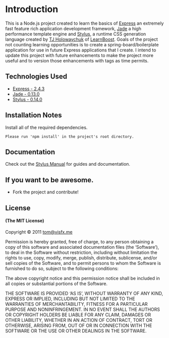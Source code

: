 # Introduction

This is a Node.js project created to learn the basics of [Express](https://github.com/visionmedia/express) an extremely fast feature rich application development framework, [Jade](https://github.com/visionmedia/jade) a high performance template engine and [Stylus](https://github.com/learnboost/stylus/), a runtime CSS generation language created by [TJ Holowaychuk](http://tjholowaychuk.com) of [LearnBoost](https://www.learnboost.com/). Goals of the project not counting learning opportunities is to create a spring-board/boilerplate application for use in future Express applications that I create. I intend to update this project with future enhancements to make the project more useful and to version those enhancements with tags as time permits.

## Technologies Used
 - [Express - 2.4.3](https://github.com/visionmedia/express)
 - [Jade - 0.13.0](https://github.com/visionmedia/jade)
 - [Stylus - 0.14.0](https://github.com/learnboost/stylus/)

## Installation Notes 

Install all of the required dependencies.

	Please run 'npm install' in the project's root directory.

## Documentation

Check out the [Stylus Manual](https://github.com/learnboost/stylus/) for guides and documentation.

## If you want to be awesome.

- Fork the project and contribute!

## License

#### (The MIT License)

Copyright © 2011 [tom@visfx.me](mailto:tom@visfx.me) 

Permission is hereby granted, free of charge, to any person obtaining a copy of this software and associated documentation files (the ‘Software’), to deal in the Software without restriction, including without limitation the rights to use, copy, modify, merge, publish, distribute, sublicense, and/or sell copies of the Software, and to permit persons to whom the Software is furnished to do so, subject to the following conditions:

The above copyright notice and this permission notice shall be included in all copies or substantial portions of the Software.

THE SOFTWARE IS PROVIDED ‘AS IS’, WITHOUT WARRANTY OF ANY KIND, EXPRESS OR IMPLIED, INCLUDING BUT NOT LIMITED TO THE WARRANTIES OF MERCHANTABILITY, FITNESS FOR A PARTICULAR PURPOSE AND NONINFRINGEMENT. IN NO EVENT SHALL THE AUTHORS OR COPYRIGHT HOLDERS BE LIABLE FOR ANY CLAIM, DAMAGES OR OTHER LIABILITY, WHETHER IN AN ACTION OF CONTRACT, TORT OR OTHERWISE, ARISING FROM, OUT OF OR IN CONNECTION WITH THE SOFTWARE OR THE USE OR OTHER DEALINGS IN THE SOFTWARE.
